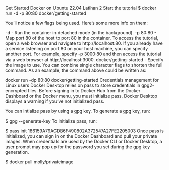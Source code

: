 Get Started Docker on Ubuntu 22.04
Latihan 2
Start the tutorial
$ docker run -d -p 80:80 docker/getting-started

You’ll notice a few flags being used. Here’s some more info on them:

-d - Run the container in detached mode (in the background).
-p 80:80 - Map port 80 of the host to port 80 in the container. To access the tutorial, open a web browser and navigate to http://localhost:80. If you already have a service listening on port 80 on your host machine, you can specify another port. For example, specify -p 3000:80 and then access the tutorial via a web browser at http://localhost:3000.
docker/getting-started - Specify the image to use.
You can combine single character flags to shorten the full command. As an example, the command above could be written as:

docker run -dp 80:80 docker/getting-started
Credentials management for Linux users Docker Desktop relies on pass to store credentials in gpg2-encrypted files. Before signing in to Docker Hub from the Docker Dashboard or the Docker menu, you must initialize pass. Docker Desktop displays a warning if you’ve not initialized pass.

You can intialize pass by using a gpg key. To generate a gpg key, run:

$ gpg --generate-key
To initialize pass, run:

$ pass init 186159A79ACDB6F490802A372547A27FE2205003
Once pass is initialized, you can sign in on the Docker Dashboard and pull your private images. When credentials are used by the Docker CLI or Docker Desktop, a user prompt may pop up for the password you set during the gpg key generation.

$ docker pull molly/privateimage

